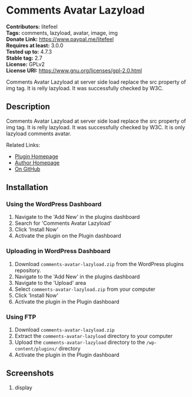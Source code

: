 # Comments Avatar Lazyload #
**Contributors:** litefeel  
**Tags:** comments, lazyload, avatar, image, img  
**Donate Link:** https://www.paypal.me/litefeel  
**Requires at least:** 3.0.0  
**Tested up to:** 4.7.3  
**Stable tag:** 2.7  
**License:** GPLv2  
**License URI:** https://www.gnu.org/licenses/gpl-2.0.html  

Comments Avatar Lazyload at server side load replace the src property of img tag. It is relly lazyload. It was successfully checked by W3C. 

## Description ##

Comments Avatar Lazyload at server side load replace the src property of img tag. It is relly lazyload. It was successfully checked by W3C.
It is only lazyload comments avatar.


Related Links:

* <a href="https://www.litefeel.com/comments-avatar-lazyload/" title="Comments Avatar Lazyload Plugin for WordPress">Plugin Homepage</a>
* <a href="https://www.litefeel.com/" title="Author For Comments Avatar Lazyload Plugin">Author Homepage</a>
* <a href="https://github.com/lite3/comments-avatar-lazyload" title="On GitHub">On GitHub</a>

## Installation ##

### Using the WordPress Dashboard ###

1. Navigate to the 'Add New' in the plugins dashboard
2. Search for 'Comments Avatar Lazyload'
3. Click 'Install Now'
4. Activate the plugin on the Plugin dashboard

### Uploading in WordPress Dashboard ###

1. Download `comments-avatar-lazyload.zip` from the WordPress plugins repository.
2. Navigate to the 'Add New' in the plugins dashboard
3. Navigate to the 'Upload' area
4. Select `comments-avatar-lazyload.zip` from your computer
5. Click 'Install Now'
6. Activate the plugin in the Plugin dashboard

### Using FTP ###

1. Download `comments-avatar-lazyload.zip`
2. Extract the `comments-avatar-lazyload` directory to your computer
3. Upload the `comments-avatar-lazyload` directory to the `/wp-content/plugins/` directory
4. Activate the plugin in the Plugin dashboard

## Screenshots ##

1. display
